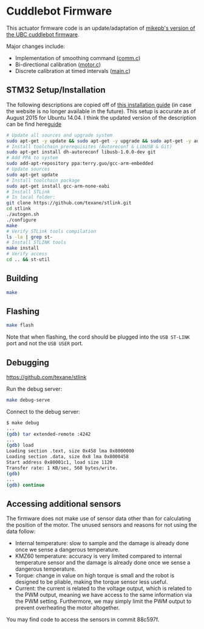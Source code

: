 # Cuddlebot Firmware

This actuator firmware code is an update/adaptation of [mikepb's version of the UBC cuddlebot firmware](https://github.com/mikepb/cuddlebot-firmware/tree/master/actuator).

Major changes include:
- Implementation of smoothing command ([comm.c](comm.c))
- Bi-directional calibration ([motor.c](motor.c))
- Discrete calibration at timed intervals ([main.c](main.c))

## STM32 Setup/Installation

The following descriptions are copied off of [this installation guide](http://fab.cba.mit.edu/classes/4.140/tutorials/EmbeddedProgramming/stm32.html) (in case the website is no longer available in the future). This setup is accurate as of August 2015 for Ubuntu 14.04. I think the updated version of the description can be find here[guide](http://fab.cba.mit.edu/classes/863.13/tutorials/EmbeddedProgramming/stm32.html)

```bash
# Update all sources and upgrade system
sudo apt-get -y update && sudo apt-get -y upgrade && sudo apt-get -y autoremove
# Install toolchain prerequisites (Autoreconf & LibUSB & Git)
sudo apt-get install dh-autoreconf libusb-1.0.0-dev git
# Add PPA to system
sudo add-apt-repository ppa:terry.guo/gcc-arm-embedded
# Update sources
sudo apt-get update
# Install toolchain package
sudo apt-get install gcc-arm-none-eabi
# Install STLink
# In local folder:
git clone https://github.com/texane/stlink.git
cd stlink
./autogen.sh
./configure
make
# Verify STLink tools compilation
ls -la | grep st-
# Install STLINK tools
make install
# Verify access
cd .. && st-util
```

## Building

```bash
make
```

## Flashing

```bash
make flash
```
Note that when flashing, the cord should be plugged into the `USB ST-LINK` port and not the `USB USER` port.


## Debugging

https://github.com/texane/stlink

Run the debug server:

```bash
make debug-serve
```

Connect to the debug server:

```bash
$ make debug
...
(gdb) tar extended-remote :4242
...
(gdb) load
Loading section .text, size 0x458 lma 0x8000000
Loading section .data, size 0x8 lma 0x8000458
Start address 0x80001c1, load size 1120
Transfer rate: 1 KB/sec, 560 bytes/write.
(gdb)
...
(gdb) continue
```

## Accessing additional sensors

The firmware does not make use of sensor data other than for
calculating the position of the motor. The unused sensors and reasons
for not using the data follow:

- Internal temperature: slow to sample and the damage is already done
  once we sense a dangerous temperature.
- KMZ60 temperature: accuracy is very limited compared to internal 
  temperature sensor and the damage is already done once we sense a
  dangerous temperature.
- Torque: change in value on high torque is small and the robot is 
  designed to be pliable, making the torque sensor less useful.
- Current: the current is related to the voltage output, which is
  related to the PWM output, meaning we have access to the same 
  information via the PWM setting. Furthermore, we may simply limit
  the PWM output to prevent overheating the motor altogether.

You may find code to access the sensors in commit 88c597f.
